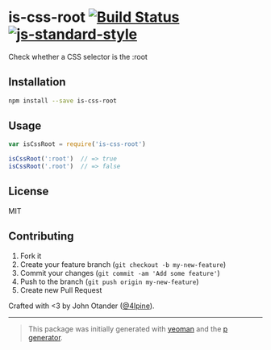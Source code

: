 # is-css-root [![Build Status](https://secure.travis-ci.org/johnotander/is-css-root.png?branch=master)](https://travis-ci.org/johnotander/is-css-root) [![js-standard-style](https://img.shields.io/badge/code%20style-standard-brightgreen.svg?style=flat)](https://github.com/feross/standard)

Check whether a CSS selector is the :root

## Installation

```bash
npm install --save is-css-root
```

## Usage

```javascript
var isCssRoot = require('is-css-root')

isCssRoot(':root')  // => true
isCssRoot('.root')  // => false
```

## License

MIT

## Contributing

1. Fork it
2. Create your feature branch (`git checkout -b my-new-feature`)
3. Commit your changes (`git commit -am 'Add some feature'`)
4. Push to the branch (`git push origin my-new-feature`)
5. Create new Pull Request

Crafted with <3 by John Otander ([@4lpine](https://twitter.com/4lpine)).

***

> This package was initially generated with [yeoman](http://yeoman.io) and the [p generator](https://github.com/johnotander/generator-p.git).

